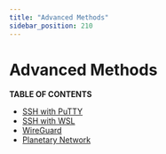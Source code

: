 ```yaml
---
title: "Advanced Methods"
sidebar_position: 210
---
```


# Advanced Methods

**TABLE OF CONTENTS**

- [SSH with PuTTY](../ssh_putty.md)
- [SSH with WSL](../ssh_wsl.md)
- [WireGuard](./ssh_wireguard.md)
- [Planetary Network](./planetarynetwork.md)